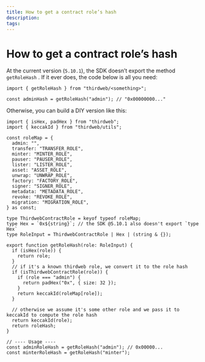 ```yaml
---
title: How to get a contract role’s hash
description:
tags:
---
```


# How to get a contract role’s hash

At the current version (`5.10.1`), the SDK doesn’t export the method `getRoleHash` . If it ever does, the code below is all you need:

```tsx
import { getRoleHash } from "thirdweb/<something>";

const adminHash = getRoleHash("admin"); // "0x00000000..."
```

Otherwise, you can build a DIY version like this:

```tsx
import { isHex, padHex } from "thirdweb";
import { keccakId } from "thirdweb/utils";

const roleMap = {
  admin: "",
  transfer: "TRANSFER_ROLE",
  minter: "MINTER_ROLE",
  pauser: "PAUSER_ROLE",
  lister: "LISTER_ROLE",
  asset: "ASSET_ROLE",
  unwrap: "UNWRAP_ROLE",
  factory: "FACTORY_ROLE",
  signer: "SIGNER_ROLE",
  metadata: "METADATA_ROLE",
  revoke: "REVOKE_ROLE",
  migration: "MIGRATION_ROLE",
} as const;

type ThirdwebContractRole = keyof typeof roleMap;
type Hex = `0x${string}`; // the SDK @5.10.1 also doesn't export `type Hex`
type RoleInput = ThirdwebContractRole | Hex | (string & {});

export function getRoleHash(role: RoleInput) {
  if (isHex(role)) {
    return role;
  }
  // if it's a known thirdweb role, we convert it to the role hash
  if (isThirdwebContractRole(role)) {
    if (role === "admin") {
      return padHex("0x", { size: 32 });
    }
    return keccakId(roleMap[role]);
  }

  // otherwise we assume it's some other role and we pass it to keccakId to compute the role hash
  return keccakId(role);
  return roleHash;
}

// ---- Usage ----
const adminRoleHash = getRoleHash("admin"); // 0x00000...
const minterRoleHash = getRoleHash("minter");
```
